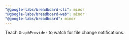 ```yaml
---
"@google-labs/breadboard-cli": minor
"@google-labs/breadboard-web": minor
"@google-labs/breadboard": minor
---
```


Teach `GraphProvider` to watch for file change notifications.
